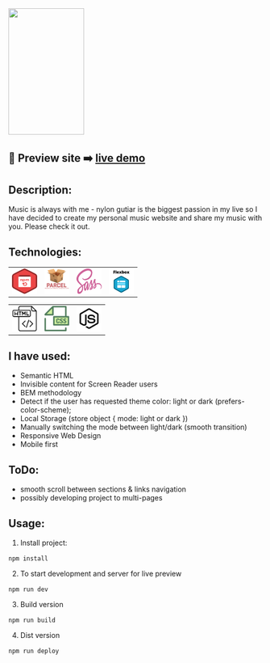 <img src="./src/images/music-web.gif" width="150" height="250">

## 🎥 Preview site :arrow_right: [live demo](https://szymonrojek.github.io/my-music-website/)

## Description:

Music is always with me - nylon gutiar is the biggest passion in my live so I have decided to create my personal music website and share my music with you. Please check it out.

## Technologies:

<table>
  <tr>
    <td><img src="./src/images/npm-icon.png" width="50" height="50"></td>
    <td><img src="./src/images/parcel-js-icon.png" width="50" height="50"></td>
    <td><img src="./src/images/sass-icon.svg" width="50" height="50"></td>
    <td><img src="./src/images/flexbox-icon.png" width="50" height="50"></td>
  </tr>
</table>
<table>
  <tr>
    <td><img src="./src/images/html-icon.svg" width="50" height="50"></td>
    <td><img src="./src/images/css-icon.svg" width="50" height="50"> </td>
    <td><img src="./src/images/js-icon.svg" width="50" height="50"></td>
  </tr>
 </table>

## I have used:

- Semantic HTML
- Invisible content for Screen Reader users
- BEM methodology
- Detect if the user has requested theme color: light or dark (prefers-color-scheme);
- Local Storage (store object { mode: light or dark })
- Manually switching the mode between light/dark (smooth transition)
- Responsive Web Design
- Mobile first

## ToDo:

- smooth scroll between sections & links navigation
- possibly developing project to multi-pages

## Usage:

1. Install project:

```
npm install
```

2. To start development and server for live preview

```
npm run dev
```

3. Build version

```
npm run build
```

4. Dist version

```
npm run deploy
```
